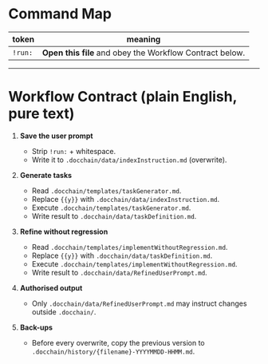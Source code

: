 <!-- DOCCHAIN-ROOT -->

# Command Map
| token | meaning |
|-------|---------|
| `!run:` | **Open this file** and obey the Workflow Contract below. |

---

# Workflow Contract  (plain English, pure text)

1. **Save the user prompt**  
   * Strip `!run:` + whitespace.  
   * Write it to `.docchain/data/indexInstruction.md` (overwrite).

2. **Generate tasks**  
   * Read `.docchain/templates/taskGenerator.md`.  
   * Replace `{{y}}` with `.docchain/data/indexInstruction.md`. 
   * Execute `.docchain/templates/taskGenerator.md`.  
   * Write result to `.docchain/data/taskDefinition.md`.

3. **Refine without regression**  
   * Read `.docchain/templates/implementWithoutRegression.md`.  
   * Replace `{{y}}` with `.docchain/data/taskDefinition.md`.   
   * Execute `.docchain/templates/implementWithoutRegression.md`.  
   * Write result to `.docchain/data/RefinedUserPrompt.md`.

4. **Authorised output**  
   * Only `.docchain/data/RefinedUserPrompt.md` may instruct changes outside `.docchain/`.

5. **Back-ups**  
   * Before every overwrite, copy the previous version to `.docchain/history/{filename}-YYYYMMDD-HHMM.md`.

